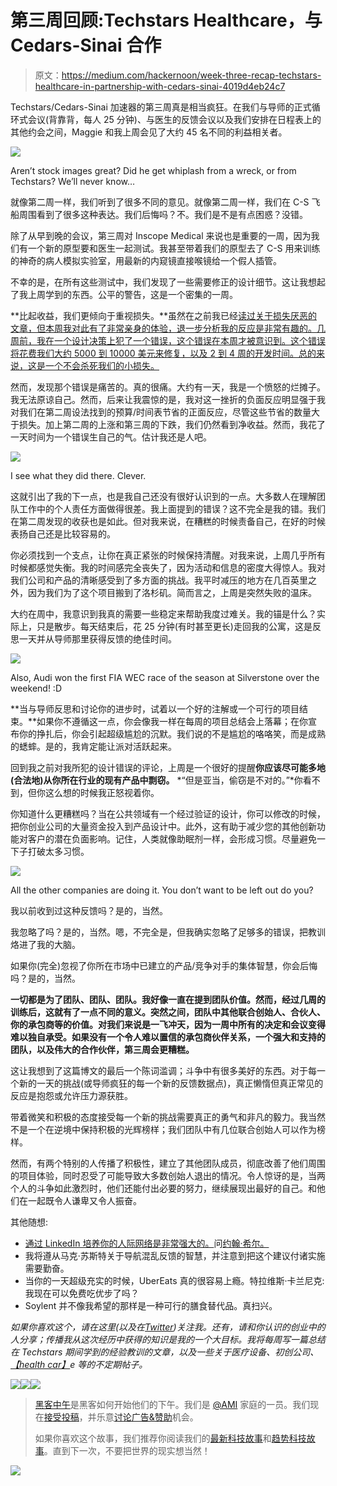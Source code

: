 # 第三周回顾:Techstars Healthcare，与 Cedars-Sinai 合作

> 原文：<https://medium.com/hackernoon/week-three-recap-techstars-healthcare-in-partnership-with-cedars-sinai-4019d4eb24c7>

Techstars/Cedars-Sinai 加速器的第三周真是相当疯狂。在我们与导师的正式循环式会议(背靠背，每人 25 分钟)、与医生的反馈会议以及我们安排在日程表上的其他约会之间，Maggie 和我上周会见了大约 45 名不同的利益相关者。

![](img/46bbf718e621a311026a3a4e5fd8ee1f.png)

Aren’t stock images great? Did he get whiplash from a wreck, or from Techstars? We’ll never know…

就像第二周一样，我们听到了很多不同的意见。就像第二周一样，我们在 C-S 飞船周围看到了很多这种表达。我们后悔吗？不。我们是不是有点困惑？没错。

除了从早到晚的会议，第三周对 Inscope Medical 来说也是重要的一周，因为我们有一个新的原型要和医生一起测试。我甚至带着我们的原型去了 C-S 用来训练的神奇的病人模拟实验室，用最新的内窥镜直接喉镜给一个假人插管。

不幸的是，在所有这些测试中，我们发现了一些需要修正的设计细节。这让我想起了我上周学到的东西。公平的警告，这是一个密集的一周。

**比起收益，我们更倾向于重视损失。**虽然在之前我已经[读过关于损失厌恶的文章，但本周我对此有了非常亲身的体验，退一步分析我的反应是非常有趣的。几周前，我在一个设计决策上犯了一个错误，这个错误在本周才被意识到。这个错误将花费我们大约 5000 到 10000 美元来修复，以及 2 到 4 周的开发时间。总的来说，这是一个不会杀死我们的小损失。](http://www.npr.org/templates/story/story.php?storyId=240685257)

然而，发现那个错误是痛苦的。真的很痛。大约有一天，我是一个愤怒的烂摊子。我无法原谅自己。然而，后来让我震惊的是，我对这一挫折的负面反应明显强于我对我们在第二周设法找到的预算/时间表节省的正面反应，尽管这些节省的数量大于损失。加上第二周的上涨和第三周的下跌，我们仍然看到净收益。然而，我花了一天时间为一个错误生自己的气。估计我还是人吧。

![](img/f5dab1a388307b4964e5218b5620c239.png)

I see what they did there. Clever.

这就引出了我的下一点，也是我自己还没有很好认识到的一点。大多数人在理解团队工作中的个人责任方面做得很差。我上面提到的错误？这不完全是我的错。我们在第二周发现的收获也是如此。但对我来说，在糟糕的时候责备自己，在好的时候表扬自己还是比较容易的。

你必须找到一个支点，让你在真正紧张的时候保持清醒。对我来说，上周几乎所有时候都感觉失衡。我的时间感完全丧失了，因为活动和信息的密度大得惊人。我对我们公司和产品的清晰感受到了多方面的挑战。我平时减压的地方在几百英里之外，因为我们为了这个项目搬到了洛杉矶。简而言之，上周是突然失败的温床。

大约在周中，我意识到我真的需要一些稳定来帮助我度过难关。我的锚是什么？实际上，只是散步。每天结束后，花 25 分钟(有时甚至更长)走回我的公寓，这是反思一天并从导师那里获得反馈的绝佳时间。

![](img/4be440f19ca47ea40b588053a57d6d1e.png)

Also, Audi won the first FIA WEC race of the season at Silverstone over the weekend! :D

**当与导师反思和讨论你的进步时，试着以一个好的注解或一个可行的项目结束。**如果你不遵循这一点，你会像我一样在每周的项目总结会上落幕；在你宣布你的挣扎后，你会引起超级尴尬的沉默。我们说的不是尴尬的咯咯笑，而是成熟的蟋蟀。是的，我肯定能让派对活跃起来。

回到我之前对我所犯的设计错误的评论，上周是一个很好的提醒**你应该尽可能多地(合法地)从你所在行业的现有产品中剽窃。** *“但是亚当，偷窃是不对的。”*你看不到，但你这么想的时候我正怒视着你。

你知道什么更糟糕吗？当在公共领域有一个经过验证的设计，你可以修改的时候，把你创业公司的大量资金投入到产品设计中。此外，这有助于减少您的其他创新功能对客户的潜在负面影响。记住，人类就像助眠剂一样，会形成习惯。尽量避免一下子打破太多习惯。

![](img/b47aebab3b801ff785de42254e438bb8.png)

All the other companies are doing it. You don’t want to be left out do you?

我以前收到过这种反馈吗？是的，当然。

我忽略了吗？是的，当然。嗯，不完全是，但我确实忽略了足够多的错误，把教训烙进了我的大脑。

如果你(完全)忽视了你所在市场中已建立的产品/竞争对手的集体智慧，你会后悔吗？是的，当然。

**一切都是为了团队、团队、团队。我好像一直在提到团队价值。然而，经过几周的训练后，这就有了一点不同的意义。突然之间，团队中其他联合创始人、合伙人、你的承包商等的价值。对我们来说是一飞冲天，因为一周中所有的决定和会议变得难以独自承受。如果没有一个令人难以置信的承包商伙伴关系，一个强大和支持的团队，以及伟大的合作伙伴，第三周会更糟糕。**

这让我想到了这篇博文的最后一个陈词滥调；斗争中有很多美好的东西。对于每一个新的一天的挑战(或导师疯狂的每一个新的反馈数据点)，真正懒惰但真正常见的反应是抱怨或允许压力源获胜。

带着微笑和积极的态度接受每一个新的挑战需要真正的勇气和非凡的毅力。我当然不是一个在逆境中保持积极的光辉榜样；我们团队中有几位联合创始人可以作为榜样。

然而，有两个特别的人传播了积极性，建立了其他团队成员，彻底改善了他们周围的项目体验，同时忍受了可能导致大多数创始人退出的情况。令人惊讶的是，当两个人的斗争如此激烈时，他们还能付出必要的努力，继续展现出最好的自己。和他们在一起既令人谦卑又令人振奋。

其他随想:

*   [通过 LinkedIn 培养你的人际网络是非常强大的。](https://www.youtube.com/watch?v=ELKffPbMz2w&feature=youtu.be&t=3m5s)问[约翰·希尔。](https://twitter.com/techstarsjohn)
*   我将遵从马克·苏斯特关于导航混乱反馈的智慧，并注意到把这个建议付诸实施需要勤奋。
*   当你的一天超级充实的时候，UberEats 真的很容易上瘾。特拉维斯·卡兰尼克:我现在可以免费吃优步了吗？
*   Soylent 并不像我希望的那样是一种可行的膳食替代品。真扫兴。

*如果你喜欢这个，请在这里(以及在*[*Twitter*](https://twitter.com/casson_adam)*)关注我。还有，请和你认识的创业中的人分享；传播我从这次经历中获得的知识是我的一个大目标。我将每周写一篇总结在 Techstars 期间学到的经验教训的文章，以及一些关于医疗设备、初创公司、*[*【health car】*](https://goo.gl/8FsjGa)*e 等的不定期帖子。*

[![](img/50ef4044ecd4e250b5d50f368b775d38.png)](http://bit.ly/HackernoonFB)[![](img/979d9a46439d5aebbdcdca574e21dc81.png)](https://goo.gl/k7XYbx)[![](img/2930ba6bd2c12218fdbbf7e02c8746ff.png)](https://goo.gl/4ofytp)

> [黑客中午](http://bit.ly/Hackernoon)是黑客如何开始他们的下午。我们是 [@AMI](http://bit.ly/atAMIatAMI) 家庭的一员。我们现在[接受投稿](http://bit.ly/hackernoonsubmission)，并乐意[讨论广告&赞助](mailto:partners@amipublications.com)机会。
> 
> 如果你喜欢这个故事，我们推荐你阅读我们的[最新科技故事](http://bit.ly/hackernoonlatestt)和[趋势科技故事](https://hackernoon.com/trending)。直到下一次，不要把世界的现实想当然！

[![](img/be0ca55ba73a573dce11effb2ee80d56.png)](https://goo.gl/Ahtev1)